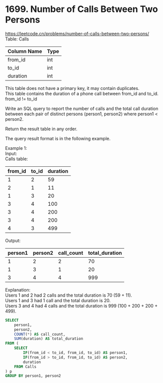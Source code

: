 # 1699. Number of Calls Between Two Persons
https://leetcode.cn/problems/number-of-calls-between-two-persons/  
Table: Calls 

| Column Name | Type    |
|-------------|---------|
| from_id     | int     |
| to_id       | int     |
| duration    | int     |

This table does not have a primary key, it may contain duplicates.  
This table contains the duration of a phone call between from_id and to_id.   
from_id != to_id  
 
Write an SQL query to report the number of calls and the total call duration between each pair of distinct persons (person1, person2) where person1 < person2.

Return the result table in any order.

The query result format is in the following example.
 
Example 1:  
Input:   
Calls table:  

| from_id | to_id | duration |
|-------------|---------|---------|
| 1       | 2     | 59       |
| 2       | 1     | 11       |
| 1       | 3     | 20       |
| 3       | 4     | 100      |
| 3       | 4     | 200      |
| 3       | 4     | 200      |
| 4       | 3     | 499      |

Output: 

| person1 | person2 | call_count | total_duration |
|-------------|---------|-------------|---------|
| 1       | 2       | 2          | 70             |
| 1       | 3       | 1          | 20             |
| 3       | 4       | 4          | 999            |

Explanation:   
Users 1 and 2 had 2 calls and the total duration is 70 (59 + 11).   
Users 1 and 3 had 1 call and the total duration is 20.  
Users 3 and 4 had 4 calls and the total duration is 999 (100 + 200 + 200 + 499).  

``` sql
SELECT
    person1,
    person2,
    COUNT(*) AS call_count,
    SUM(duration) AS total_duration
FROM (
    SELECT
        IF(from_id < to_id, from_id, to_id) AS person1,
        IF(from_id > to_id, from_id, to_id) AS person2,
        duration
    FROM Calls
) p
GROUP BY person1, person2
```
